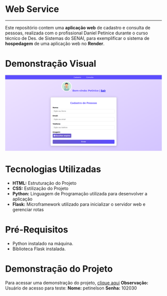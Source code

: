 # Web Service
---
Este repositório contem uma **aplicação web** de cadastro e consulta de pessoas, realizada com o profissional Daniel Petinice durante o curso técnico de Des. de Sistemas do SENAI, para exemplificar o sistema de **hospedagem** de uma aplicação web no **Render**.

# Demonstração Visual 
![tela](static/assets/agenda.png)

# Tecnologias Utilizadas
- **HTML:** Estruturação do Projeto
- **CSS:** Estilização do Projeto
- **Python:** Linguagem de Programação utilizada para desenvolver a aplicação
- **Flask:** Microframework utilizado para inicializar o servidor web e gerenciar rotas

# Pré-Requisitos
- Python instalado na máquina.
- Biblioteca Flask instalada.

# Demonstração do Projeto
Para acessar uma demonstração do projeto, [clique aqui](https://web-service-santiago.onrender.com)
**Observação:** Usuário de acesso para teste: **Nome:** petinelson **Senha:** 102030
